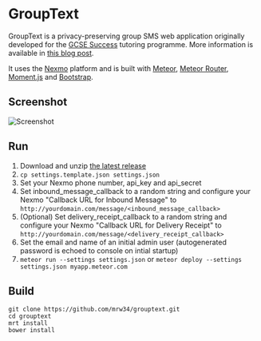 GroupText
=========
GroupText is a privacy-preserving group SMS web application originally developed for the [GCSE Success](http://gcsesuccess.wordpress.com/) tutoring programme. More information is available in [this blog post](http://markwoodbridge.com/2013/09/05/grouptext.html).

It uses the [Nexmo](https://www.nexmo.com/) platform and is built with [Meteor](http://www.meteor.com/), [Meteor Router](https://github.com/tmeasday/meteor-router), [Moment.js](http://momentjs.com/) and [Bootstrap](http://getbootstrap.com/).

Screenshot
----------
![Screenshot](https://dl.dropboxusercontent.com/u/1120779/GroupText%20Screenshot.png)

Run
---
1. Download and unzip [the latest release](https://github.com/mrw34/grouptext/releases)
1. ```cp settings.template.json settings.json```
1. Set your Nexmo phone number, api\_key and api\_secret
1. Set inbound\_message\_callback to a random string and configure your Nexmo "Callback URL for Inbound Message" to `http://yourdomain.com/message/<inbound_message_callback>`
1. (Optional) Set delivery\_receipt\_callback to a random string and configure your Nexmo "Callback URL for Delivery Receipt" to `http://yourdomain.com/message/<delivery_receipt_callback>`
1. Set the email and name of an initial admin user (autogenerated password is echoed to console on intial startup)
1. ```meteor run --settings settings.json``` or ```meteor deploy --settings settings.json myapp.meteor.com```

Build
-----
```
git clone https://github.com/mrw34/grouptext.git
cd grouptext
mrt install
bower install
```
